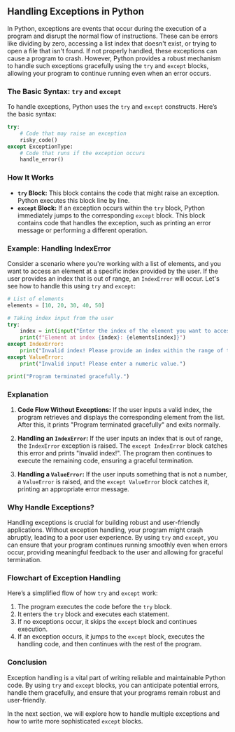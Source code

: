 ## Handling Exceptions in Python

In Python, exceptions are events that occur during the execution of a program and disrupt the normal flow of instructions. These can be errors like dividing by zero, accessing a list index that doesn't exist, or trying to open a file that isn't found. If not properly handled, these exceptions can cause a program to crash. However, Python provides a robust mechanism to handle such exceptions gracefully using the `try` and `except` blocks, allowing your program to continue running even when an error occurs.

### The Basic Syntax: `try` and `except`

To handle exceptions, Python uses the `try` and `except` constructs. Here’s the basic syntax:

```python
try:
    # Code that may raise an exception
    risky_code()
except ExceptionType:
    # Code that runs if the exception occurs
    handle_error()
```

### How It Works

- **`try` Block:** This block contains the code that might raise an exception. Python executes this block line by line.
- **`except` Block:** If an exception occurs within the `try` block, Python immediately jumps to the corresponding `except` block. This block contains code that handles the exception, such as printing an error message or performing a different operation.

### Example: Handling IndexError

Consider a scenario where you're working with a list of elements, and you want to access an element at a specific index provided by the user. If the user provides an index that is out of range, an `IndexError` will occur. Let's see how to handle this using `try` and `except`:

```python
# List of elements
elements = [10, 20, 30, 40, 50]

# Taking index input from the user
try:
    index = int(input("Enter the index of the element you want to access: "))
    print(f"Element at index {index}: {elements[index]}")
except IndexError:
    print("Invalid index! Please provide an index within the range of the list.")
except ValueError:
    print("Invalid input! Please enter a numeric value.")

print("Program terminated gracefully.")
```

### Explanation

1. **Code Flow Without Exceptions:** If the user inputs a valid index, the program retrieves and displays the corresponding element from the list. After this, it prints "Program terminated gracefully" and exits normally.
   
2. **Handling an `IndexError`:** If the user inputs an index that is out of range, the `IndexError` exception is raised. The `except IndexError` block catches this error and prints "Invalid index!". The program then continues to execute the remaining code, ensuring a graceful termination.

3. **Handling a `ValueError`:** If the user inputs something that is not a number, a `ValueError` is raised, and the `except ValueError` block catches it, printing an appropriate error message.

### Why Handle Exceptions?

Handling exceptions is crucial for building robust and user-friendly applications. Without exception handling, your program might crash abruptly, leading to a poor user experience. By using `try` and `except`, you can ensure that your program continues running smoothly even when errors occur, providing meaningful feedback to the user and allowing for graceful termination.

### Flowchart of Exception Handling

Here’s a simplified flow of how `try` and `except` work:

1. The program executes the code before the `try` block.
2. It enters the `try` block and executes each statement.
3. If no exceptions occur, it skips the `except` block and continues execution.
4. If an exception occurs, it jumps to the `except` block, executes the handling code, and then continues with the rest of the program.

### Conclusion

Exception handling is a vital part of writing reliable and maintainable Python code. By using `try` and `except` blocks, you can anticipate potential errors, handle them gracefully, and ensure that your programs remain robust and user-friendly.

In the next section, we will explore how to handle multiple exceptions and how to write more sophisticated `except` blocks.
